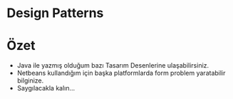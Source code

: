  # Design Patterns


# Özet
* Java ile yazmış olduğum bazı Tasarım Desenlerine ulaşabilirsiniz.
* Netbeans kullandığım için başka platformlarda form problem yaratabilir bilginize. 
* Saygılacakla kalın...

